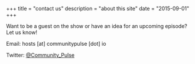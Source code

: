 +++
title = "contact us"
description = "about this site"
date = "2015-09-01"
+++

<p>Want to be a guest on the show or have an idea for an upcoming episode? Let us know!</p>

<p>Email: hosts [at] communitypulse [dot] io</p>

<p>Twitter: <a href = "http://twitter.com/community_pulse">@Community_Pulse</a><p>
